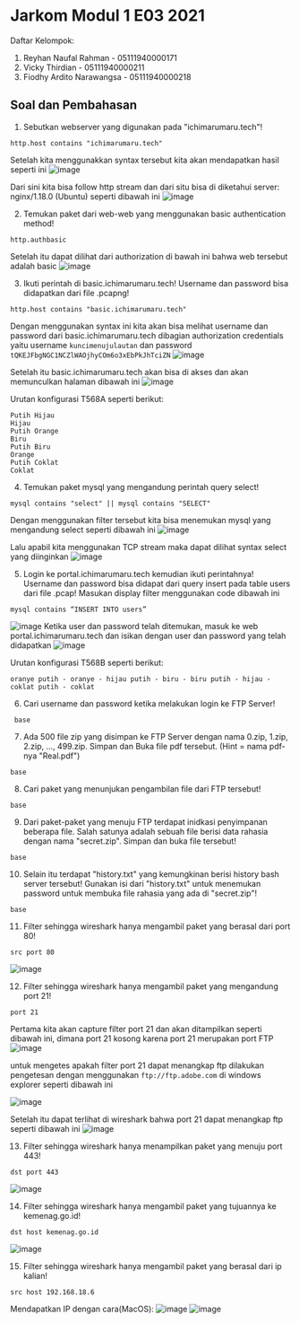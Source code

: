 # Jarkom Modul 1 E03 2021
Daftar Kelompok:
1. Reyhan Naufal Rahman - 05111940000171
2. Vicky Thirdian - 05111940000211
3. Fiodhy Ardito Narawangsa - 05111940000218

## Soal dan Pembahasan
1. Sebutkan webserver yang digunakan pada "ichimarumaru.tech"!
  ```
  http.host contains "ichimarumaru.tech"
  ```
  Setelah kita menggunakkan syntax tersebut kita akan mendapatkan hasil seperti ini
  ![image](https://user-images.githubusercontent.com/73778173/134756642-204905db-a6d2-472b-b18f-70fc11d22b81.png)
  
  Dari sini kita bisa follow http stream dan dari situ bisa di diketahui server: nginx/1.18.0 (Ubuntu) seperti dibawah ini
  ![image](https://user-images.githubusercontent.com/73778173/134756791-a0f71c83-a7ec-4452-bf61-e104a6fc3103.png)

2. Temukan paket dari web-web yang menggunakan basic authentication method!
  ```
  http.authbasic
  ```
  Setelah itu dapat dilihat dari authorization di bawah ini bahwa web tersebut adalah basic
  ![image](https://user-images.githubusercontent.com/73778173/134757393-d08da247-6560-491e-ae8b-987fd9cccb9a.png)

3. Ikuti perintah di basic.ichimarumaru.tech! Username dan password bisa didapatkan dari file .pcapng!
  ```
  http.host contains "basic.ichimarumaru.tech"
  ```
  Dengan menggunakan syntax ini kita akan bisa melihat username dan password dari basic.ichimarumaru.tech dibagian authorization credentials yaitu username `kuncimenujulautan` dan password `tQKEJFbgNGC1NCZlWAOjhyCOm6o3xEbPkJhTciZN`
  ![image](https://user-images.githubusercontent.com/73778173/134758494-c1db1ec9-6d3b-4071-af55-9de04e3fa220.png)

  Setelah itu basic.ichimarumaru.tech akan bisa di akses dan akan memunculkan halaman dibawah ini
  ![image](https://user-images.githubusercontent.com/73778173/134758547-c82c79ba-f2dc-4820-a4ba-e6639e3acd8f.png)

  Urutan konfigurasi T568A seperti berikut:
  ```
  Putih Hijau
  Hijau
  Putih Orange
  Biru
  Putih Biru
  Orange
  Putih Coklat
  Coklat
  ```
4. Temukan paket mysql yang mengandung perintah query select!
  ```
  mysql contains "select" || mysql contains "SELECT"
  ```
  Dengan menggunakan filter tersebut kita bisa menemukan mysql yang mengandung select seperti dibawah ini
  ![image](https://user-images.githubusercontent.com/73778173/134758723-25d8ad9b-9eb7-4c0c-8ab8-a679694fe650.png)

  Lalu apabil kita menggunakan TCP stream maka dapat dilihat syntax select yang diinginkan
  ![image](https://user-images.githubusercontent.com/73778173/134758759-2e0e535f-85ee-4e34-82b9-db2d8eee373d.png)

5. Login ke portal.ichimarumaru.tech kemudian ikuti perintahnya! Username dan password bisa didapat dari query insert pada table users dari file .pcap!
  Masukan display filter menggunakan code dibawah ini 
  ```
  mysql contains “INSERT INTO users”
  ```
  ![image](https://user-images.githubusercontent.com/59334824/134667817-ce6fda85-6e11-4130-8d52-7874e97ac5e5.png)
  Ketika user dan password telah ditemukan, masuk ke web portal.ichimarumaru.tech dan isikan dengan user dan password yang telah didapatkan
  ![image](https://user-images.githubusercontent.com/59334824/134667753-fa29fa7a-6840-4ca2-91a1-03ff9844bf1c.png)
  
  Urutan konfigurasi T568B seperti berikut:
  
   `oranye putih - oranye - hijau putih - biru - biru putih - hijau - coklat putih - coklat`
  
  
6. Cari username dan password ketika melakukan login ke FTP Server!
 ```
  base
 ```
7. Ada 500 file zip yang disimpan ke FTP Server dengan nama 0.zip, 1.zip, 2.zip, ..., 499.zip. Simpan dan Buka file pdf tersebut. (Hint = nama pdf-nya "Real.pdf")
  ```
  base
  ```
8. Cari paket yang menunjukan pengambilan file dari FTP tersebut!
  ```
  base
  ```
9. Dari paket-paket yang menuju FTP terdapat inidkasi penyimpanan beberapa file. Salah satunya adalah sebuah file berisi data rahasia dengan nama "secret.zip". Simpan dan buka file tersebut!
  ```
  base
  ```
10. Selain itu terdapat "history.txt" yang kemungkinan berisi history bash server tersebut! Gunakan isi dari "history.txt" untuk menemukan password untuk membuka file rahasia yang ada di "secret.zip"!
  ```
  base
  ```
11. Filter sehingga wireshark hanya mengambil paket yang berasal dari port 80! 
  ```
  src port 80
  ```
  ![image](https://user-images.githubusercontent.com/59334824/134667641-5a112677-5f33-47ff-a665-b6e25a44d152.png)

12. Filter sehingga wireshark hanya mengambil paket yang mengandung port 21!
  ```
  port 21
  ```
  Pertama kita akan capture filter port 21 dan akan ditampilkan seperti dibawah ini, dimana port 21 kosong karena port 21 merupakan port FTP
  ![image](https://user-images.githubusercontent.com/73778173/134758875-cf3ebdba-04ec-44e8-8e2c-363946fa5a1d.png)
  
  untuk mengetes apakah filter port 21 dapat menangkap ftp dilakukan pengetesan dengan menggunakan `ftp://ftp.adobe.com` di windows explorer seperti dibawah ini
  
  ![image](https://user-images.githubusercontent.com/73778173/134758930-91c34e02-9012-4c81-933d-20c93c7baf6c.png)

  Setelah itu dapat terlihat di wireshark bahwa port 21 dapat menangkap ftp seperti dibawah ini
  ![image](https://user-images.githubusercontent.com/73778173/134758941-c665b2d1-0412-4f99-a45c-a7f05855e57c.png)

13. Filter sehingga wireshark hanya menampilkan paket yang menuju port 443!
  ```
  dst port 443
  ```
  ![image](https://user-images.githubusercontent.com/59334824/134667570-6ca896c5-b01a-4ce4-841e-8a4eaa250ed9.png)

14. Filter sehingga wireshark hanya mengambil paket yang tujuannya ke kemenag.go.id!
  ```
  dst host kemenag.go.id
  ```
  ![image](https://user-images.githubusercontent.com/59334824/134667517-af1b1303-ffa4-46a0-8879-646d8fd266a5.png)

15. Filter sehingga wireshark hanya mengambil paket yang berasal dari ip kalian!
  ```
  src host 192.168.18.6
  ```
  Mendapatkan IP dengan cara(MacOS):
  ![image](https://user-images.githubusercontent.com/59334824/134667118-0687bb44-1d73-4fbe-9fd1-4308a6270989.png)
  ![image](https://user-images.githubusercontent.com/59334824/134667282-aa9b3592-461c-40e4-bbae-3536b63927a2.png)

